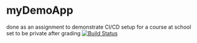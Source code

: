 # myDemoApp
done as an assignment to demonstrate CI/CD setup for a course at school
set to be private after grading
[![Build Status](https://app.travis-ci.com/SpeedyZooba/myDemoApp.svg?token=y5Mx5FwPKXXADfZwzfNg&branch=master)](https://app.travis-ci.com/SpeedyZooba/myDemoApp)